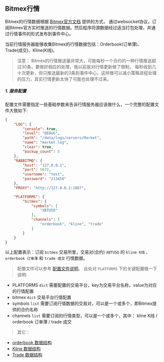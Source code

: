 
## Bitmex行情

Bitmex的行情数据根据 [Bitmex官方文档](https://www.bitmex.com/app/wsAPI) 提供的方式，
通过websocket协议，订阅Bitmex官方实时推送的行情数据。然后程序将源数据经过适当打包处理，并通过行情事件的形式发布到事件中心。

当前行情服务器能够收集Bitmex的行情数据包括：Orderbook(订单薄)、Trade(成交)、Kline(K线)。

> 注意： Bitmex的行情推送量非常大，可能每秒一个合约的一种行情推送超过30条，要做好相应的处理，我以前是对行情更新做了限制，
> 每秒收到几十次更新，但只推送最新的3条到事件中心，这样做可以减小策略进程处理的压力，其实行情更新太快了可能也处理不过来。


##### 1. 服务配置

配置文件需要指定一些基础参数来告诉行情服务器应该做什么，一个完整的配置文件大致如下:

```json
{
    "LOG": {
        "console": true,
        "level": "DEBUG",
        "path": "/data/logs/servers/Market",
        "name": "market.log",
        "clear": true,
        "backup_count": 5
    },
    "RABBITMQ": {
        "host": "127.0.0.1",
        "port": 5672,
        "username": "test",
        "password": "213456"
    },
    "PROXY": "http://127.0.0.1:1087",

    "PLATFORMS": {
        "bitmex": {
            "symbols": [
                "XBTUSD"
            ],
            "channels": [
                "orderbook", "kline", "trade"
            ]
        }
    }
}
```
以上配置表示：订阅 `bitmex` 交易所里，交易对(合约) `XBTUSD` 的 `kline K线` 、 `orderbook 订单薄` 和 `trade 成交` 行情数据。

> 配置文件可以参考 [配置文件说明](https://github.com/TheNextQuant/thenextquant/blob/master/docs/configure/README.md)。
> 此处对 `PLATFORMS` 下的关键配置做一下说明:
- PLATFORMS `dict` 需要配置的交易平台，key为交易平台名称，value为对应的行情配置
- bitmex `dict` 交易平台行情配置
- symbols `list` 需要订阅行情数据的交易对，可以是一个或多个，即Bitmex提供的合约名称
- channels `list` 需要订阅的行情类型，可以是一个或多个，其中： kline K线 / orderbook 订单薄 / trade 成交


> 其它：
- [orderbook 数据结构](https://github.com/TheNextQuant/thenextquant/blob/master/docs/market.md#21-%E8%AE%A2%E5%8D%95%E8%96%84orderbook)
- [Kline 数据结构](https://github.com/TheNextQuant/thenextquant/blob/master/docs/market.md#22-k%E7%BA%BFkline)
- [Trade 数据结构](https://github.com/TheNextQuant/thenextquant/blob/master/docs/market.md#23-%E6%88%90%E4%BA%A4trade)
